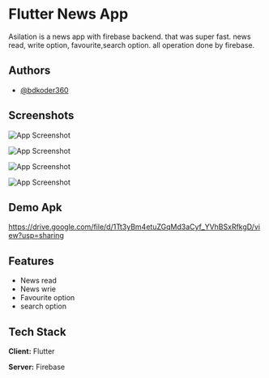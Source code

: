 
# Flutter News App

Asilation is a news app with firebase backend. 
that was super fast. news read, write option, favourite,search option. 
all operation done by firebase.


## Authors

- [@bdkoder360](https://www.github.com/bdkoder360)


## Screenshots

![App Screenshot](https://kodular-community.s3.dualstack.eu-west-1.amazonaws.com/optimized/3X/5/c/5c85e4e4403103a2ec27378f9e266bc0890a704e_2_225x500.jpeg)


![App Screenshot](https://kodular-community.s3.dualstack.eu-west-1.amazonaws.com/optimized/3X/2/9/29588bdccd5cb7d1b51fe963958ca1d3633d752a_2_225x500.jpeg)


![App Screenshot](https://kodular-community.s3.dualstack.eu-west-1.amazonaws.com/optimized/3X/8/f/8fa655fca118cc945ad4b99657f6452b0074ef0c_2_225x500.jpeg)


![App Screenshot](https://kodular-community.s3.dualstack.eu-west-1.amazonaws.com/optimized/3X/b/0/b06e2759ad5f7dc36fbaf9c5fef779f21817cec8_2_225x500.jpeg)



## Demo Apk
https://drive.google.com/file/d/1Tt3yBm4etuZGqMd3aCyf_YVhBSxRfkgD/view?usp=sharing

## Features

- News read
- News wrie
- Favourite option
- search option



## Tech Stack

**Client:** Flutter

**Server:** Firebase

